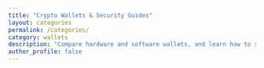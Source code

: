```yaml
---
title: "Crypto Wallets & Security Guides"
layout: categories
permalink: /categories/
category: wallets
description: "Compare hardware and software wallets, and learn how to store your crypto safely."
author_profile: false
---
```


